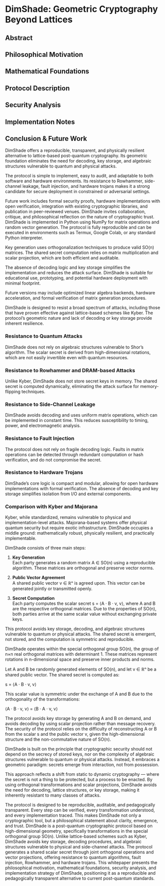 # DimShade: Geometric Cryptography Beyond Lattices

## Abstract
## Philosophical Motivation
## Mathematical Foundations
## Protocol Description
## Security Analysis
## Implementation Notes
## Conclusion & Future Work

DimShade offers a reproducible, transparent, and physically resilient alternative to lattice-based post-quantum cryptography. Its geometric foundation eliminates the need for decoding, key storage, and algebraic structures vulnerable to quantum and physical attacks.

The protocol is simple to implement, easy to audit, and adaptable to both software and hardware environments. Its resistance to Rowhammer, side-channel leakage, fault injection, and hardware trojans makes it a strong candidate for secure deployment in constrained or adversarial settings.

Future work includes formal security proofs, hardware implementations with open verification, integration with existing cryptographic libraries, and publication in peer-reviewed venues. DimShade invites collaboration, critique, and philosophical reflection on the nature of cryptographic trust.
DimShade is implemented in Python using NumPy for matrix operations and random vector generation. The protocol is fully reproducible and can be executed in environments such as Termux, Google Colab, or any standard Python interpreter.

Key generation uses orthogonalization techniques to produce valid SO(n) matrices. The shared secret computation relies on matrix multiplication and scalar projection, which are both efficient and auditable.

The absence of decoding logic and key storage simplifies the implementation and reduces the attack surface. DimShade is suitable for educational use, prototyping, and potential hardware deployment with minimal footprint.

Future versions may include optimized linear algebra backends, hardware acceleration, and formal verification of matrix generation procedures.

DimShade is designed to resist a broad spectrum of attacks, including those that have proven effective against lattice-based schemes like Kyber. The protocol’s geometric nature and lack of decoding or key storage provide inherent resilience.

### Resistance to Quantum Attacks
DimShade does not rely on algebraic structures vulnerable to Shor’s algorithm. The scalar secret is derived from high-dimensional rotations, which are not easily invertible even with quantum resources.

### Resistance to Rowhammer and DRAM-based Attacks
Unlike Kyber, DimShade does not store secret keys in memory. The shared secret is computed dynamically, eliminating the attack surface for memory-flipping techniques.

### Resistance to Side-Channel Leakage
DimShade avoids decoding and uses uniform matrix operations, which can be implemented in constant time. This reduces susceptibility to timing, power, and electromagnetic analysis.

### Resistance to Fault Injection
The protocol does not rely on fragile decoding logic. Faults in matrix operations can be detected through redundant computation or hash verification, and do not compromise the secret.

### Resistance to Hardware Trojans
DimShade’s core logic is compact and modular, allowing for open hardware implementations with formal verification. The absence of decoding and key storage simplifies isolation from I/O and external components.

### Comparison with Kyber and Majorana
Kyber, while standardized, remains vulnerable to physical and implementation-level attacks. Majorana-based systems offer physical quantum security but require exotic infrastructure. DimShade occupies a middle ground: mathematically robust, physically resilient, and practically implementable.

DimShade consists of three main steps:

1. **Key Generation**  
   Each party generates a random matrix A ∈ SO(n) using a reproducible algorithm. These matrices are orthogonal and preserve vector norms.

2. **Public Vector Agreement**  
   A shared public vector v ∈ ℝⁿ is agreed upon. This vector can be generated jointly or transmitted openly.

3. **Secret Computation**  
   Each party computes the scalar secret s = ⟨A · B · v, v⟩, where A and B are the respective orthogonal matrices. Due to the properties of SO(n), both parties arrive at the same scalar value without exchanging private keys.

This protocol avoids key storage, decoding, and algebraic structures vulnerable to quantum or physical attacks. The shared secret is emergent, not stored, and the computation is symmetric and reproducible.

DimShade operates within the special orthogonal group SO(n), the group of n×n real orthogonal matrices with determinant 1. These matrices represent rotations in n-dimensional space and preserve inner products and norms.

Let A and B be randomly generated elements of SO(n), and let v ∈ ℝⁿ be a shared public vector. The shared secret is computed as:

s = ⟨A · B · v, v⟩

This scalar value is symmetric under the exchange of A and B due to the orthogonality of the transformations:

⟨A · B · v, v⟩ = ⟨B · A · v, v⟩

The protocol avoids key storage by generating A and B on demand, and avoids decoding by using scalar projection rather than message recovery. The security of the protocol relies on the difficulty of reconstructing A or B from the scalar s and the public vector v, given the high-dimensional structure and the non-commutative nature of SO(n).

DimShade is built on the principle that cryptographic security should not depend on the secrecy of stored keys, nor on the complexity of algebraic structures vulnerable to quantum or physical attacks. Instead, it embraces a geometric paradigm: secrets emerge from interaction, not from possession.

This approach reflects a shift from static to dynamic cryptography — where the secret is not a thing to be protected, but a process to be enacted. By using orthogonal transformations and scalar projections, DimShade avoids the need for decoding, lattice structures, or key storage, making it inherently resistant to many classes of attacks.

The protocol is designed to be reproducible, auditable, and pedagogically transparent. Every step can be verified, every transformation understood, and every implementation traced. This makes DimShade not only a cryptographic tool, but a philosophical statement about clarity, emergence, and trust.
DimShade is a post-quantum cryptographic protocol based on high-dimensional geometry, specifically transformations in the special orthogonal group SO(n). Unlike lattice-based schemes such as Kyber, DimShade avoids key storage, decoding procedures, and algebraic structures vulnerable to physical and side-channel attacks. The protocol generates a shared scalar secret through joint orthogonal operations and vector projections, offering resistance to quantum algorithms, fault injection, Rowhammer, and hardware trojans. This whitepaper presents the philosophical motivation, mathematical foundations, security analysis, and implementation strategy of DimShade, positioning it as a reproducible and pedagogically transparent alternative to current post-quantum standards.
